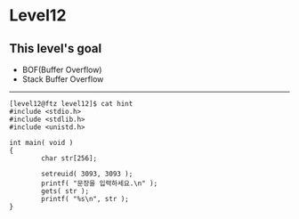 # Level12

## This level's goal
- BOF(Buffer Overflow)
- Stack Buffer Overflow

***

```
[level12@ftz level12]$ cat hint
#include <stdio.h>
#include <stdlib.h>
#include <unistd.h>

int main( void )
{
        char str[256];

        setreuid( 3093, 3093 );
        printf( "문장을 입력하세요.\n" );
        gets( str );
        printf( "%s\n", str );
}
```
